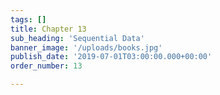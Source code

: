 ```yaml
---
tags: []
title: Chapter 13
sub_heading: 'Sequential Data'
banner_image: '/uploads/books.jpg'
publish_date: '2019-07-01T03:00:00.000+00:00'
order_number: 13

---
```

